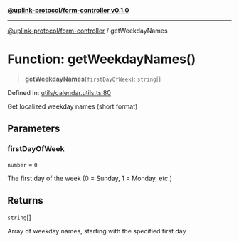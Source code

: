 [**@uplink-protocol/form-controller v0.1.0**](../README.md)

***

[@uplink-protocol/form-controller](../globals.md) / getWeekdayNames

# Function: getWeekdayNames()

> **getWeekdayNames**(`firstDayOfWeek`): `string`[]

Defined in: [utils/calendar.utils.ts:80](https://github.com/jmkcoder/uplink-protocol-calendar/blob/37dc792b8a1827808b6d945b0ed3805e9835a62c/src/utils/calendar.utils.ts#L80)

Get localized weekday names (short format)

## Parameters

### firstDayOfWeek

`number` = `0`

The first day of the week (0 = Sunday, 1 = Monday, etc.)

## Returns

`string`[]

Array of weekday names, starting with the specified first day
